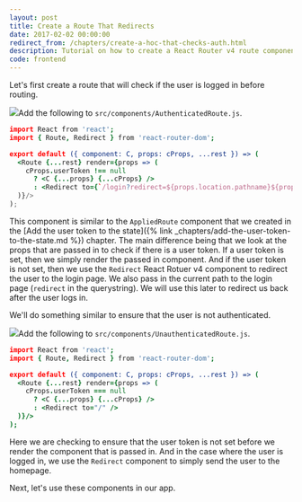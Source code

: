 ```yaml
---
layout: post
title: Create a Route That Redirects
date: 2017-02-02 00:00:00
redirect_from: /chapters/create-a-hoc-that-checks-auth.html
description: Tutorial on how to create a React Router v4 route component that checks if a user is logged in to your React.js app and redirects.
code: frontend
---
```


Let's first create a route that will check if the user is logged in before routing.

<img class="code-marker" src="{{ site.url }}/assets/s.png" />Add the following to `src/components/AuthenticatedRoute.js`.

``` coffee
import React from 'react';
import { Route, Redirect } from 'react-router-dom';

export default ({ component: C, props: cProps, ...rest }) => (
  <Route {...rest} render={props => (
    cProps.userToken !== null
      ? <C {...props} {...cProps} />
      : <Redirect to={`/login?redirect=${props.location.pathname}${props.location.search}`} />
  )}/>
);
```

This component is similar to the `AppliedRoute` component that we created in the [Add the user token to the state]({% link _chapters/add-the-user-token-to-the-state.md %}) chapter. The main difference being that we look at the props that are passed in to check if there is a user token. If a user token is set, then we simply render the passed in component. And if the user token is not set, then we use the `Redirect` React Rotuer v4 component to redirect the user to the login page. We also pass in the current path to the login page (`redirect` in the querystring). We will use this later to redirect us back after the user logs in.

We'll do something similar to ensure that the user is not authenticated.

<img class="code-marker" src="{{ site.url }}/assets/s.png" />Add the following to `src/components/UnauthenticatedRoute.js`.

``` coffee
import React from 'react';
import { Route, Redirect } from 'react-router-dom';

export default ({ component: C, props: cProps, ...rest }) => (
  <Route {...rest} render={props => (
    cProps.userToken === null
      ? <C {...props} {...cProps} />
      : <Redirect to="/" />
  )}/>
);
```

Here we are checking to ensure that the user token is not set before we render the component that is passed in. And in the case where the user is logged in, we use the `Redirect` component to simply send the user to the homepage.

Next, let's use these components in our app.
